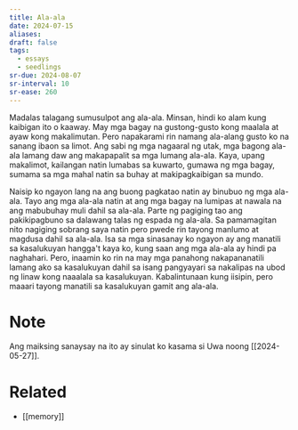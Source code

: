 ```yaml
---
title: Ala-ala
date: 2024-07-15
aliases: 
draft: false
tags:
  - essays
  - seedlings
sr-due: 2024-08-07
sr-interval: 10
sr-ease: 260
---
```

Madalas talagang sumusulpot ang ala-ala. Minsan, hindi ko alam kung kaibigan ito o kaaway. May mga bagay na gustong-gusto kong maalala at ayaw kong makalimutan. Pero napakarami rin namang ala-alang gusto ko na sanang ibaon sa limot. Ang sabi ng mga nagaaral ng utak, mga bagong ala-ala lamang daw ang makapapalit sa mga lumang ala-ala. Kaya, upang makalimot, kailangan natin lumabas sa kuwarto, gumawa ng mga bagay, sumama sa mga mahal natin sa buhay at makipagkaibigan sa mundo.

Naisip ko ngayon lang na ang buong pagkatao natin ay binubuo ng mga ala-ala. Tayo ang mga ala-ala natin at ang mga bagay na lumipas at nawala na ang mabubuhay muli dahil sa ala-ala. Parte ng pagiging tao ang pakikipagbuno sa dalawang talas ng espada ng ala-ala. Sa pamamagitan nito nagiging sobrang saya natin pero pwede rin tayong manlumo at magdusa dahil sa ala-ala. Isa sa mga sinasanay ko ngayon ay ang manatili sa kasalukuyan hangga't kaya ko, kung saan ang mga ala-ala ay hindi pa naghahari. Pero, inaamin ko rin na may mga panahong nakapananatili lamang ako sa kasalukuyan dahil sa isang pangyayari sa nakalipas na ubod ng linaw kong naaalala sa kasalukuyan. Kabalintunaan kung iisipin, pero maaari tayong manatili sa kasalukuyan gamit ang ala-ala.

# Note

Ang maiksing sanaysay na ito ay sinulat ko kasama si Uwa noong [[2024-05-27]].

# Related

- [[memory]]
